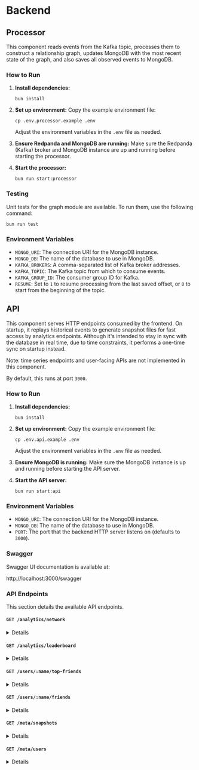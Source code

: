 # Backend

## Processor

This component reads events from the Kafka topic, processes them to construct a relationship graph, updates MongoDB with the most recent state of the graph, and also saves all observed events to MongoDB.

### How to Run

1.  **Install dependencies:**

    ```
    bun install
    ```

2.  **Set up environment:** Copy the example environment file:

    ```
    cp .env.processor.example .env
    ```

    Adjust the environment variables in the `.env` file as needed.

3.  **Ensure Redpanda and MongoDB are running:** Make sure the Redpanda (Kafka) broker and MongoDB instance are up and running before starting the processor.
4.  **Start the processor:**

    ```
    bun run start:processor
    ```

### Testing

Unit tests for the graph module are available. To run them, use the following command:

```
bun run test
```

### Environment Variables

- `MONGO_URI`: The connection URI for the MongoDB instance.
- `MONGO_DB`: The name of the database to use in MongoDB.
- `KAFKA_BROKERS`: A comma-separated list of Kafka broker addresses.
- `KAFKA_TOPIC`: The Kafka topic from which to consume events.
- `KAFKA_GROUP_ID`: The consumer group ID for Kafka.
- `RESUME`: Set to `1` to resume processing from the last saved offset, or `0` to start from the beginning of the topic.

## API

This component serves HTTP endpoints consumed by the frontend. On startup, it replays historical events to generate snapshot files for fast access by analytics endpoints. Although it's intended to stay in sync with the database in real time, due to time constraints, it performs a one-time sync on startup instead.

Note: time series endpoints and user-facing APIs are not implemented in this component.

By default, this runs at port `3000`.

### How to Run

1.  **Install dependencies:**

    ```
    bun install
    ```

2.  **Set up environment:** Copy the example environment file:

    ```
    cp .env.api.example .env
    ```

    Adjust the environment variables in the `.env` file as needed.

3.  **Ensure MongoDB is running:** Make sure the MongoDB instance is up and running before starting the API server.
4.  **Start the API server:**

    ```
    bun run start:api
    ```

### Environment Variables

- `MONGO_URI`: The connection URI for the MongoDB instance.
- `MONGO_DB`: The name of the database to use in MongoDB.
- `PORT`: The port that the backend HTTP server listens on (defaults to `3000`).

### Swagger

Swagger UI documentation is available at:

http://localhost:3000/swagger

### API Endpoints

This section details the available API endpoints.

#### `GET /analytics/network`

<details>

Fetches a user's direct relationship network, including their referrer, referrals, and friends.

- **Request**
  - **Query Parameters**:
    - `username` (string, **required**): The name of the user to query.

- **Successful Response (200 OK)**
  - Returns an array of edge objects representing connections.

  ```json
  {
    "ok": true,
    "code": 200,
    "data": [
      {
        "from": "user00001",
        "to": "user00034",
        "type": "Referred"
      },
      {
        "from": "user00034",
        "to": "user10287",
        "type": "Referred"
      },
      {
        "from": "user00034",
        "to": "user00746",
        "type": "Friend"
      }
    ]
  }
  ```

</details>

#### `GET /analytics/leaderboard`

<details>

Gets leaderboards for network strength and referral points gained within a specific date range.

- **Request**
  - **Query Parameters**:
    - `start` (ISO Date string, **required**): The start of the time range.
    - `end` (ISO Date string, **required**): The end of the time range.
    - `count` (number, _optional_, default: 10): The number of entries to return.

- **Successful Response (200 OK)**
  - Returns the snapshot timestamps and two ranked lists.

  ```json
  {
    "ok": true,
    "code": 200,
    "data": {
      "startTimestamp": "2025-07-01T10:00:00.000Z",
      "endTimestamp": "2025-07-20T18:30:00.000Z",
      "referralPoints": [{ "name": "userX", "value": 50 }],
      "networkStrength": [{ "name": "userY", "value": 120 }]
    }
  }
  ```

</details>

#### `GET /users/:name/top-friends`

<details>

Fetches a user's top 3 most influential friends based on their network strength.

- **Request**
  - **Path Parameters**:
    - `name` (string, **required**): The name of the user.

- **Successful Response (200 OK)**
  - Returns an array of up to 3 friends, sorted by strength.

  ```json
  {
    "ok": true,
    "code": 200,
    "data": [
      { "name": "friendA", "strength": 150 },
      { "name": "friendB", "strength": 132 },
      { "name": "friendC", "strength": 98 }
    ]
  }
  ```

</details>

#### `GET /users/:name/friends`

<details>

Gets a paginated list of a user's friends.

- **Request**
  - **Path Parameters**:
    - `name` (string, **required**): The name of the user.

  - **Query Parameters**:
    - `page` (number, _optional_, default: 1): The page number.
    - `pageSize` (number, _optional_, default: 10): The number of results per page.

- **Successful Response (200 OK)**
  - Returns a pagination object with a list of user details.

  ```json
  {
    "ok": true,
    "code": 200,
    "data": {
      "page": 2,
      "pageSize": 4,
      "total": 12,
      "results": [
        {
          "_id": "687cad276a353e960bca8595",
          "name": "user00316",
          "createdAt": "20250720T084448760Z",
          "friendsCount": 4,
          "referralPoints": 1,
          "referralsCount": 1
        }
      ]
    }
  }
  ```

</details>

#### `GET /meta/snapshots`

<details>

Returns the timestamps for the first and last data snapshots available.

- **Request**
  - No parameters.

- **Successful Response (200 OK)**
  - Returns an object with `firstSnapshotTime` and `lastSnapshotTime`.

  ```json
  {
    "ok": true,
    "code": 200,
    "data": {
      "firstSnapshotTime": "2025-01-01T00:00:00.000Z",
      "lastSnapshotTime": "2025-07-20T12:00:00.000Z"
    }
  }
  ```

</details>

#### `GET /meta/users`

<details>

Gets the total number of users in the system.

- **Request**
  - No parameters.

- **Successful Response (200 OK)**
  - Returns an object containing the `totalUsers` count.

  ```json
  {
    "ok": true,
    "code": 200,
    "data": {
      "totalUsers": 15234
    }
  }
  ```

</details>
